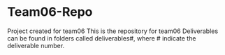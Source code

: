 # Team06-Repo
Project created for team06
This is the repository for team06
Deliverables can be found in folders called deliverables#, where # indicate the deliverable number.
